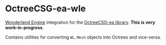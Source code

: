 # OctreeCSG-ea-wle

[Wonderland Engine](https://wonderlandengine.com/) integration for the
[OctreeCSG-ea library](https://github.com/playkostudios/OctreeCSG-ea).
**This is very work-in-progress**.

Contains utilities for converting `WL.Mesh` objects into Octrees and vice-versa.
